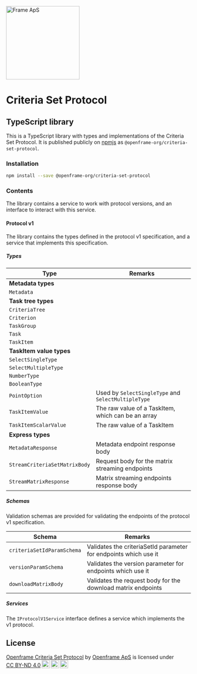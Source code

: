 <img alt="Frame ApS" src="https://openframe-public.s3.eu-west-1.amazonaws.com/assets/logo-text-google-admin.png" width="200" />

# Criteria Set Protocol

## TypeScript library
This is a TypeScript library with types and implementations of the Criteria Set Protocol. It is published
publicly on [npmjs](https://www.npmjs.com/package/@openframe-org/criteria-set-protocol) as `@openframe-org/criteria-set-protocol`.

### Installation
```bash
npm install --save @openframe-org/criteria-set-protocol
```

### Contents
The library contains a service to work with protocol versions, and an interface to interact with this service.

#### Protocol v1
The library contains the types defined in the protocol v1 specification, and a service that implements this specification.

##### Types
| Type                          | Remarks                                             |
|-------------------------------|-----------------------------------------------------|
| **Metadata types**            |                                                     |
| `Metadata`                    |                                                     |
| **Task tree types**           |                                                     |
| `CriteriaTree`                |                                                     |
| `Criterion`                   |                                                     |
| `TaskGroup`                   |                                                     |
| `Task`                        |                                                     |
| `TaskItem`                    |                                                     |
| **TaskItem value types**      |                                                     |
| `SelectSingleType`            |                                                     |
| `SelectMultipleType`          |                                                     |
| `NumberType`                  |                                                     |
| `BooleanType`                 |                                                     |
| `PointOption`                 | Used by `SelectSingleType` and `SelectMultipleType` |
| `TaskItemValue`               | The raw value of a TaskItem, which can be an array  |
| `TaskItemScalarValue`         | The raw value of a TaskItem                         |
| **Express types**             |                                                     |
| `MetadataResponse`            | Metadata endpoint response body                     |
| `StreamCriteriaSetMatrixBody` | Request body for the matrix streaming endpoints     |
| `StreamMatrixResponse`        | Matrix streaming endpoints response body            |

##### Schemas
Validation schemas are provided for validating the endpoints of the protocol v1 specification.

| Schema                     | Remarks                                                          |
|----------------------------|------------------------------------------------------------------|
| `criteriaSetIdParamSchema` | Validates the criteriaSetId parameter for endpoints which use it |
| `versionParamSchema`       | Validates the version parameter for endpoints which use it       |
| `downloadMatrixBody`       | Validates the request body for the download matrix endpoints     |

##### Services
The `IProtocolV1Service` interface defines a service which implements the v1 protocol. 


## License
<p xmlns:cc="http://creativecommons.org/ns#" xmlns:dct="http://purl.org/dc/terms/"><a property="dct:title" rel="cc:attributionURL" href="https://github.com/Frame-ApS/criteria-set-protocol">Openframe Criteria Set Protocol</a> by <a rel="cc:attributionURL dct:creator" property="cc:attributionName" href="https://github.com/andresangulo">Openframe ApS</a> is licensed under <a href="http://creativecommons.org/licenses/by-nd/4.0/?ref=chooser-v1" target="_blank" rel="license noopener noreferrer" style="display:inline-block;">CC BY-ND 4.0<img style="height:22px!important;margin-left:3px;vertical-align:text-bottom;" src="https://mirrors.creativecommons.org/presskit/icons/cc.svg?ref=chooser-v1"><img style="height:22px!important;margin-left:3px;vertical-align:text-bottom;" src="https://mirrors.creativecommons.org/presskit/icons/by.svg?ref=chooser-v1"><img style="height:22px!important;margin-left:3px;vertical-align:text-bottom;" src="https://mirrors.creativecommons.org/presskit/icons/nd.svg?ref=chooser-v1"></a></p>
